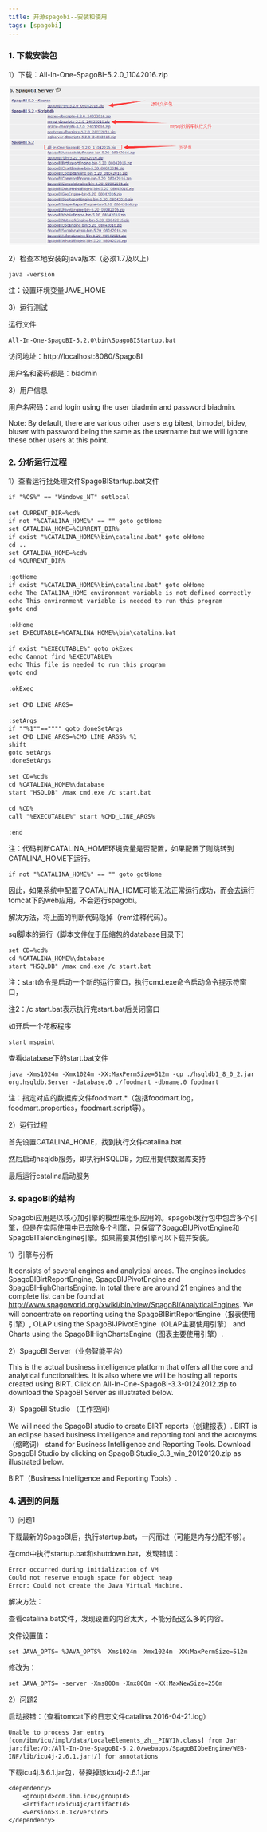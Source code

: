 ```yaml
---
title: 开源spagobi--安装和使用
tags: [spagobi]
---
```


### 1. 下载安装包

1）下载：All-In-One-SpagoBI-5.2.0_11042016.zip

![](/images/open/spagobi/spagobidownload.png)

2）检查本地安装的java版本（必须1.7及以上）

```
java -version
```

注：设置环境变量JAVE_HOME

3）运行测试

运行文件

```
All-In-One-SpagoBI-5.2.0\bin\SpagoBIStartup.bat
```

访问地址：http://localhost:8080/SpagoBI

用户名和密码都是：biadmin

3）用户信息

用户名密码：and login using the user biadmin and password biadmin.

Note:  By default, there are various other users e.g  bitest, bimodel, bidev, biuser  with password being the same as the username but we will ignore these other users at this point.

### 2. 分析运行过程

1）查看运行批处理文件SpagoBIStartup.bat文件

```
if "%OS%" == "Windows_NT" setlocal

set CURRENT_DIR=%cd%
if not "%CATALINA_HOME%" == "" goto gotHome
set CATALINA_HOME=%CURRENT_DIR%
if exist "%CATALINA_HOME%\bin\catalina.bat" goto okHome
cd ..
set CATALINA_HOME=%cd%
cd %CURRENT_DIR%

:gotHome
if exist "%CATALINA_HOME%\bin\catalina.bat" goto okHome
echo The CATALINA_HOME environment variable is not defined correctly
echo This environment variable is needed to run this program
goto end

:okHome
set EXECUTABLE=%CATALINA_HOME%\bin\catalina.bat

if exist "%EXECUTABLE%" goto okExec
echo Cannot find %EXECUTABLE%
echo This file is needed to run this program
goto end

:okExec

set CMD_LINE_ARGS=

:setArgs
if ""%1""=="""" goto doneSetArgs
set CMD_LINE_ARGS=%CMD_LINE_ARGS% %1
shift
goto setArgs
:doneSetArgs

set CD=%cd%
cd %CATALINA_HOME%\database
start "HSQLDB" /max cmd.exe /c start.bat

cd %CD%
call "%EXECUTABLE%" start %CMD_LINE_ARGS%

:end
```

注：代码判断CATALINA_HOME环境变量是否配置，如果配置了则跳转到CATALINA_HOME下运行。

```
if not "%CATALINA_HOME%" == "" goto gotHome
```

因此，如果系统中配置了CATALINA_HOME可能无法正常运行成功，而会去运行tomcat下的web应用，不会运行spagobi。

解决方法，将上面的判断代码隐掉（rem注释代码）。

sql脚本的运行（脚本文件位于压缩包的database目录下）

```
set CD=%cd%
cd %CATALINA_HOME%\database
start "HSQLDB" /max cmd.exe /c start.bat
```

注：start命令是启动一个新的运行窗口，执行cmd.exe命令启动命令提示符窗口，

注2：/c start.bat表示执行完start.bat后关闭窗口

如开启一个花板程序

```
start mspaint
```

查看database下的start.bat文件

```
java -Xms1024m -Xmx1024m -XX:MaxPermSize=512m -cp ./hsqldb1_8_0_2.jar org.hsqldb.Server -database.0 ./foodmart -dbname.0 foodmart 
```

注：指定对应的数据库文件foodmart.*（包括foodmart.log，foodmart.properties，foodmart.script等）。

2）运行过程

首先设置CATALINA_HOME，找到执行文件catalina.bat

然后启动hsqldb服务，即执行HSQLDB，为应用提供数据库支持

最后运行catalina启动服务

### 3. spagoBI的结构

Spagobi应用是以核心加引擎的模型来组织应用的。spagobi发行包中包含多个引擎，但是在实际使用中已去除多个引擎，只保留了SpagoBIJPivotEngine和SpagoBITalendEngine引擎。如果需要其他引擎可以下载并安装。

1）引擎与分析

It consists of several engines and analytical areas. The engines includes SpagoBIBirtReportEngine, SpagoBIJPivotEngine and SpagoBIHighChartsEngine. In total there are around 21 engines and the complete list can be found at http://www.spagoworld.org/xwiki/bin/view/SpagoBI/AnalyticalEngines. We will concentrate on reporting using the SpagoBIBirtReportEngine（报表使用引擎）,  OLAP using the SpagoBIJPivotEngine（OLAP主要使用引擎） and Charts using the SpagoBIHighChartsEngine（图表主要使用引擎）. 

2）SpagoBI Server（业务智能平台）

This is the actual business intelligence platform that offers all the core and  analytical functionalities. It is also where we will be hosting all reports created using BIRT. Click on All-In-One-SpagoBI-3.3-01242012.zip to download the SpagoBI Server as illustrated below. 

3）SpagoBI Studio （工作空间）

We will need the SpagoBI studio to create BIRT reports（创建报表）.  BIRT is an eclipse based  business intelligence and reporting tool  and the acronyms（缩略词） stand for Business Intelligence and Reporting Tools. Download SpagoBI Studio by clicking on SpagoBIStudio_3.3_win_20120120.zip as illustrated below. 

BIRT（Business Intelligence and Reporting Tools）.

### 4. 遇到的问题

1）问题1

下载最新的SpagoBI后，执行startup.bat，一闪而过（可能是内存分配不够）。

在cmd中执行startup.bat和shutdown.bat，发现错误：

```
Error occurred during initialization of VM
Could not reserve enough space for object heap
Error: Could not create the Java Virtual Machine.
```

解决方法：

查看catalina.bat文件，发现设置的内容太大，不能分配这么多的内容。

文件设置值：

```
set JAVA_OPTS= %JAVA_OPTS% -Xms1024m -Xmx1024m -XX:MaxPermSize=512m
```

修改为：

```
set JAVA_OPTS= -server -Xms800m -Xmx800m -XX:MaxNewSize=256m
```

2）问题2

启动报错：（查看tomcat下的日志文件catalina.2016-04-21.log）

```
Unable to process Jar entry [com/ibm/icu/impl/data/LocaleElements_zh__PINYIN.class] from Jar 
jar:file:/D:/All-In-One-SpagoBI-5.2.0/webapps/SpagoBIQbeEngine/WEB-INF/lib/icu4j-2.6.1.jar!/] for annotations
```

下载icu4j.3.6.1.jar包，替换掉该icu4j-2.6.1.jar

```
<dependency>
    <groupId>com.ibm.icu</groupId>
    <artifactId>icu4j</artifactId>
    <version>3.6.1</version>
</dependency>
```

